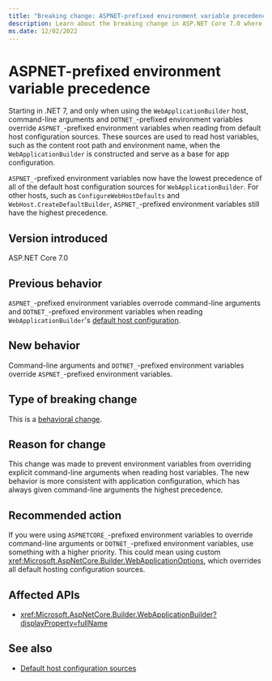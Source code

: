 ```yaml
---
title: "Breaking change: ASPNET-prefixed environment variable precedence"
description: Learn about the breaking change in ASP.NET Core 7.0 where ASPNET-prefixed environment variables now have the lowest precedence for WebApplicationBuilder.
ms.date: 12/02/2022
---
```

# ASPNET-prefixed environment variable precedence

Starting in .NET 7, and only when using the `WebApplicationBuilder` host, command-line arguments and `DOTNET_`-prefixed environment variables override `ASPNET_`-prefixed environment variables when reading from default host configuration sources. These sources are used to read host variables, such as the content root path and environment name, when the `WebApplicationBuilder` is constructed and serve as a base for app configuration.

`ASPNET_`-prefixed environment variables now have the lowest precedence of all of the default host configuration sources for `WebApplicationBuilder`. For other hosts, such as `ConfigureWebHostDefaults` and `WebHost.CreateDefaultBuilder`, `ASPNET_`-prefixed environment variables still have the highest precedence.

## Version introduced

ASP.NET Core 7.0

## Previous behavior

`ASPNET_`-prefixed environment variables overrode command-line arguments and `DOTNET_`-prefixed environment variables when reading `WebApplicationBuilder`'s [default host configuration](/aspnet/core/fundamentals/configuration/?view=aspnetcore-7.0#default-host-configuration-sources).

## New behavior

Command-line arguments and `DOTNET_`-prefixed environment variables override `ASPNET_`-prefixed environment variables.

## Type of breaking change

This is a [behavioral change](../../categories.md#behavioral-change).

## Reason for change

This change was made to prevent environment variables from overriding explicit command-line arguments when reading host variables. The new behavior is more consistent with application configuration, which has always given command-line arguments the highest precedence.

## Recommended action

If you were using `ASPNETCORE_`-prefixed environment variables to override command-line arguments or `DOTNET_`-prefixed environment variables, use something with a higher priority. This could mean using custom <xref:Microsoft.AspNetCore.Builder.WebApplicationOptions>, which overrides all default hosting configuration sources.

## Affected APIs

- <xref:Microsoft.AspNetCore.Builder.WebApplicationBuilder?displayProperty=fullName>

## See also

- [Default host configuration sources](/aspnet/core/fundamentals/configuration/?view=aspnetcore-7.0#default-host-configuration-sources)
